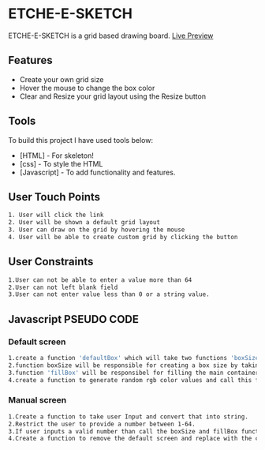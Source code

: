 # ETCHE-E-SKETCH
ETCHE-E-SKETCH  is a grid based drawing board.
[Live Preview](https://sidoliver.github.io/sketch-board/)
## Features

- Create your own grid size
- Hover the mouse to change the box color
- Clear and Resize your grid layout using the Resize button

## Tools

To build this project I have used tools below:

- [HTML] - For skeleton!
- [css] - To style the HTML
- [Javascript] - To add functionality and features.


## User Touch Points


```sh
1. User will click the link
2. User will be shown a default grid layout
3. User can draw on the grid by hovering the mouse
4. User will be able to create custom grid by clicking the button
```
## User Constraints
```sh
1.User can not be able to enter a value more than 64
2.User can not left blank field
3.User can not enter value less than 0 or a string value.
```

## Javascript PSEUDO CODE
### Default screen
```sh
1.create a function 'defaultBox' which will take two functions 'boxSize' and 'fillBox'
2.function boxSize will be responsible for creating a box size by taking size as a parameter
3.function 'fillBox' will be responsibel for filling the main container with equal number of columns and rows by taking a number as an argument
4.create a function to generate random rgb color values and call this function inside the fillBox function

```
### Manual screen
```sh
1.Create a function to take user Input and convert that into string.
2.Restrict the user to provide a number between 1-64.
3.If user inputs a valid number than call the boxSize and fillBox function by passing user input as a parameter.
4.Create a function to remove the default screen and replace with the changes made by the user. 
```

